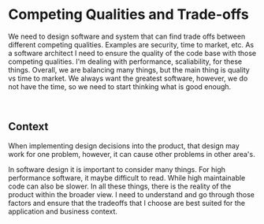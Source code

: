 # Competing Qualities and Trade-offs

We need to design software and system that can find trade offs between different competing qualities. Examples are security, time to market, etc. 
As a software architect I need to ensure the quality of the code base with those competing qualities. I'm dealing with performance, scaliability, for these things. Overall, we are balancing many things, but the main thing is quality vs time to market. We always want the greatest software, however, we do not have the time, so we need to start thinking what is good enough.

<br/>

## Context

When implementing design decisions into the product, that design may work for one problem, however, it can cause other problems in other area's.

In software design it is important to consider many things. For high performance software, it maybe difficult to read. While high maintainable code can also be slower. In all these things, there is the reality of the product within the broader view. I need to understand and go through those factors and ensure that the tradeoffs that I choose are best suited for the application and business context. 